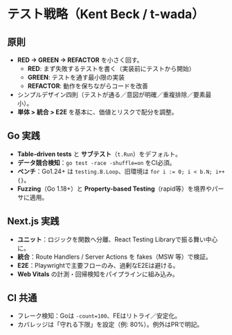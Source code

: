 # テスト戦略（Kent Beck / t-wada）

## 原則
- **RED → GREEN → REFACTOR** を小さく回す。
  - **RED**: まず失敗するテストを書く（実装前にテストから開始）
  - **GREEN**: テストを通す最小限の実装
  - **REFACTOR**: 動作を保ちながらコードを改善
- シンプルデザイン四則（テストが通る／意図が明確／重複排除／要素最小）。
- **単体 > 統合 > E2E** を基本に、価値とリスクで配分を調整。

## Go 実践
- **Table-driven tests** と **サブテスト**（`t.Run`）をデフォルト。
- **データ競合検知**：`go test -race -shuffle=on` をCI必須。
- **ベンチ**：Go1.24+ は `testing.B.Loop`、旧環境は `for i := 0; i < b.N; i++ {}`。
- **Fuzzing**（Go 1.18+）と **Property-based Testing**（rapid等）を境界やパーサに適用。

## Next.js 実践
- **ユニット**：ロジックを関数へ分離、React Testing Libraryで振る舞い中心に。
- **統合**：Route Handlers / Server Actions を fakes（MSW 等）で検証。
- **E2E**：Playwrightで主要フローのみ、過剰なE2Eは避ける。
- **Web Vitals** の計測・回帰検知をパイプラインに組み込み。

## CI 共通
- フレーク検知：Goは `-count=100`、FEはリトライ／安定化。
- カバレッジは「守れる下限」を設定（例: 80%）。例外はPRで明記。
